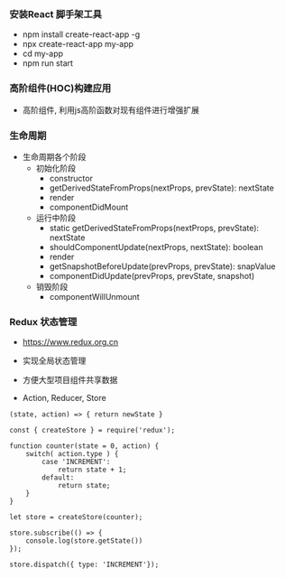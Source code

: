 
### 安装React 脚手架工具
- npm install create-react-app -g
- npx create-react-app my-app
- cd my-app
- npm run start

### 高阶组件(HOC)构建应用
- 高阶组件, 利用js高阶函数对现有组件进行增强扩展

### 生命周期
- 生命周期各个阶段
    + 初始化阶段
        - constructor
        - getDerivedStateFromProps(nextProps, prevState): nextState
        - render
        - componentDidMount
    + 运行中阶段
        - static getDerivedStateFromProps(nextProps, prevState): nextState
        - shouldComponentUpdate(nextProps, nextState): boolean
        - render
        - getSnapshotBeforeUpdate(prevProps, prevState): snapValue
        - componentDidUpdate(prevProps, prevState, snapshot)
    + 销毁阶段
        - componentWillUnmount


### Redux 状态管理
- https://www.redux.org.cn

- 实现全局状态管理
- 方便大型项目组件共享数据
- Action, Reducer, Store
```ecmascript 6
(state, action) => { return newState }
```

```ecmascript 6
const { createStore } = require('redux');

function counter(state = 0, action) {
    switch( action.type ) {
        case 'INCREMENT':
            return state + 1;
        default:
            return state;
    }
}

let store = createStore(counter);

store.subscribe(() => {
    console.log(store.getState())
});

store.dispatch({ type: 'INCREMENT'});

```
